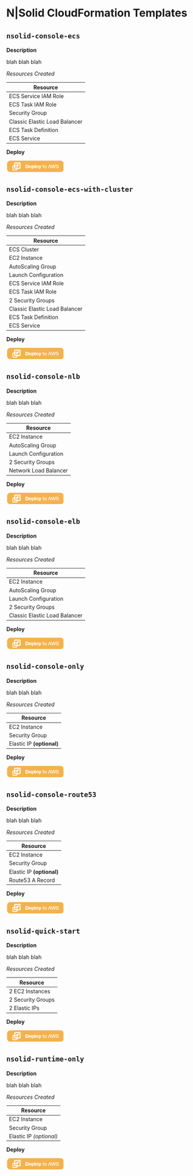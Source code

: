 # N|Solid CloudFormation Templates


## `nsolid-console-ecs`

**Description**

blah blah blah

_Resources Created_

|           Resource            |
|-------------------------------|
|      ECS Service IAM Role     |
|       ECS Task IAM Role       |
|        Security Group         |
| Classic Elastic Load Balancer |
|      ECS Task Definition      |
|          ECS Service          |

**Deploy**

[![Launch Stack CloudFormation](/images/deploy-to-aws.png)](https://console.aws.amazon.com/cloudformation/home?#/stacks/new?stackName=nsolid-console-autoscaling&templateURL=https://s3-us-west-2.amazonaws.com/nodesource-public-cloudformation/nsolid/nsolid-console-ecs.json)


## `nsolid-console-ecs-with-cluster`

**Description**

blah blah blah

_Resources Created_

|           Resource            |
|-------------------------------|
|         ECS Cluster           |
|         EC2 Instance          |
|       AutoScaling Group       |
|      Launch Configuration     |
|      ECS Service IAM Role     |
|       ECS Task IAM Role       |
|       2 Security Groups       |
| Classic Elastic Load Balancer |
|      ECS Task Definition      |
|          ECS Service          |

**Deploy**

[![Launch Stack CloudFormation](/images/deploy-to-aws.png)](https://console.aws.amazon.com/cloudformation/home?#/stacks/new?stackName=nsolid-console-autoscaling&templateURL=https://s3-us-west-2.amazonaws.com/nodesource-public-cloudformation/nsolid/nsolid-console-ecs-with-cluster.json)


## `nsolid-console-nlb`

**Description**

blah blah blah

_Resources Created_

|           Resource            |
|-------------------------------|
|         EC2 Instance          |
|       AutoScaling Group       |
|      Launch Configuration     |
|       2 Security Groups       |
|      Network Load Balancer    |

**Deploy**

[![Launch Stack CloudFormation](/images/deploy-to-aws.png)](https://console.aws.amazon.com/cloudformation/home?#/stacks/new?stackName=nsolid-console-autoscaling&templateURL=https://s3-us-west-2.amazonaws.com/nodesource-public-cloudformation/nsolid/nsolid-console-nlb.json)


## `nsolid-console-elb`

**Description**

blah blah blah

_Resources Created_

|           Resource            |
|-------------------------------|
|         EC2 Instance          |
|       AutoScaling Group       |
|      Launch Configuration     |
|       2 Security Groups       |
| Classic Elastic Load Balancer |

**Deploy**

[![Launch Stack CloudFormation](/images/deploy-to-aws.png)](https://console.aws.amazon.com/cloudformation/home?#/stacks/new?stackName=nsolid-console-autoscaling&templateURL=https://s3-us-west-2.amazonaws.com/nodesource-public-cloudformation/nsolid/nsolid-console-elb.json)


## `nsolid-console-only`

**Description**

blah blah blah

_Resources Created_

|           Resource            |
|-------------------------------|
|         EC2 Instance          |
|        Security Group         |
|    Elastic IP **(optional)**    |

**Deploy**

[![Launch Stack CloudFormation](/images/deploy-to-aws.png)](https://console.aws.amazon.com/cloudformation/home?#/stacks/new?stackName=nsolid-console-autoscaling&templateURL=https://s3-us-west-2.amazonaws.com/nodesource-public-cloudformation/nsolid/nsolid-console-only.json)


## `nsolid-console-route53`

**Description**

blah blah blah

_Resources Created_

|           Resource            |
|-------------------------------|
|         EC2 Instance          |
|        Security Group         |
|    Elastic IP **(optional)**    |
|       Route53 A Record        |

**Deploy**

[![Launch Stack CloudFormation](/images/deploy-to-aws.png)](https://console.aws.amazon.com/cloudformation/home?#/stacks/new?stackName=nsolid-console-autoscaling&templateURL=https://s3-us-west-2.amazonaws.com/nodesource-public-cloudformation/nsolid/nsolid-console-route53.json)

## `nsolid-quick-start`

**Description**

blah blah blah

_Resources Created_

|           Resource            |
|-------------------------------|
|        2 EC2 Instances        |
|       2 Security Groups       |
|         2 Elastic IPs         |

**Deploy**

[![Launch Stack CloudFormation](/images/deploy-to-aws.png)](https://console.aws.amazon.com/cloudformation/home?#/stacks/new?stackName=nsolid-console-autoscaling&templateURL=https://s3-us-west-2.amazonaws.com/nodesource-public-cloudformation/nsolid/nsolid-quick-start.json)


## `nsolid-runtime-only`

**Description**

blah blah blah

_Resources Created_

|           Resource            |
|-------------------------------|
|         EC2 Instance          |
|        Security Group         |
|    Elastic IP _(optional)_    |

**Deploy**

[![Launch Stack CloudFormation](/images/deploy-to-aws.png)](https://console.aws.amazon.com/cloudformation/home?#/stacks/new?stackName=nsolid-console-autoscaling&templateURL=https://s3-us-west-2.amazonaws.com/nodesource-public-cloudformation/nsolid/nsolid-runtime-only.json)

